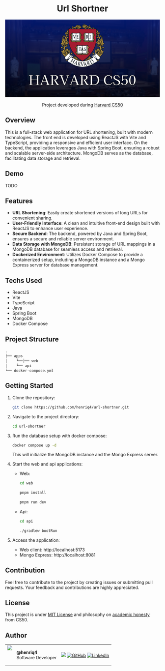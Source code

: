 <h1 align="center">Url Shortner</h1>

<p align="center">
  <img src="./assets/cs50-harvard-banner.png" />
</p>

<p align="center">
Project developed during <a href="https://cs50.harvard.edu/x/2023/">Harvard CS50</a>
</p>

## Overview

This is a full-stack web application for URL shortening, built with modern technologies. The front end is developed using ReactJS with Vite and TypeScript, providing a responsive and efficient user interface. On the backend, the application leverages Java with Spring Boot, ensuring a robust and scalable server-side architecture. MongoDB serves as the database, facilitating data storage and retrieval.

## Demo

TODO

## Features

- **URL Shortening**: Easily create shortened versions of long URLs for convenient sharing.
- **User-Friendly Interface**: A clean and intuitive front-end design built with ReactJS to enhance user experience.
- **Secure Backend**: The backend, powered by Java and Spring Boot, ensures a secure and reliable server environment.
- **Data Storage with MongoDB**: Persistent storage of URL mappings in a MongoDB database for seamless access and retrieval.
- **Dockerized Environment**: Utilizes Docker Compose to provide a containerized setup, including a MongoDB instance and a Mongo Express server for database management.

## Techs Used

- ReactJS
- Vite
- TypeScript
- Java
- Spring Boot
- MongoDB
- Docker Compose

## Project Structure

```
.
├── apps
│    └──├── web
│    └── api
└── docker-compose.yml
```

## Getting Started

1. Clone the repository:

   ```bash
   git clone https://github.com/henriq4/url-shortner.git
   ```

2. Navigate to the project directory:

   ```bash
   cd url-shortner
   ```

3. Run the database setup with docker compose:

   ```bash
   docker compose up -d
   ```

   This will initialize the MongoDB instance and the Mongo Express server.

4. Start the web and api applications:

   - Web:

     ```bash
     cd web
     ```

     ```bash
     pnpm install
     ```

     ```bash
     pnpm run dev
     ```

   - Api:

     ```bash
     cd api
     ```

     ```bash
     ./gradlew bootRun
     ```

5. Access the application:

   - Web client: http://localhost:5173
   - Mongo Express: http://localhost:8081

## Contribution

Feel free to contribute to the project by creating issues or submitting pull requests. Your feedback and contributions are highly appreciated.

## License

This project is under [MIT License](./LICENSE) and philosophy on [academic honesty](https://cs50.harvard.edu/x/2023/honesty/) from CS50.

## Author

<table>
  <tr>
    <td valign="top">
      <img src="https://github.com/henriq4.png?size=120" width=120>
    </td>
    <td valign="center">
      <p><b>@henriq4</b><br>Software Developer</p>
    </td>
    <td valign="center">
      <a href="https://henriquegc.com" target="_blank"><img src="https://img.shields.io/badge/henriquegc.com-black?&style=for-the-badge"></a>
      <a href="https://www.github.com/henriq4" target="_blank"><img src="https://img.shields.io/badge/GitHub-%23333333.svg?&style=for-the-badge&logo=github&logoColor=white" alt="GitHub"></a>
      <a href="https://www.linkedin.com/in/henriq4" target="_blank"><img src="https://img.shields.io/badge/-LinkedIn-%230077B5?style=for-the-badge&logo=linkedin&logoColor=white" target="_blank" alt="LinkedIn"></a> 
    </td>
  </tr>
  </table>
